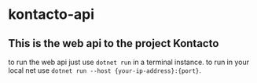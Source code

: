 # kontacto-api

## This is the web api to the project Kontacto

to run the web api just use ```dotnet run``` in a terminal instance.
to run in your local net use ```dotnet run --host {your-ip-address}:{port}```.
